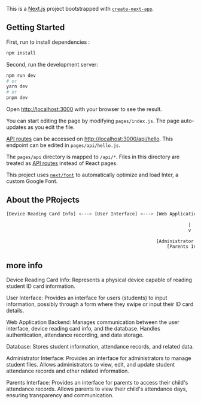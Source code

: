 This is a [Next.js](https://nextjs.org/) project bootstrapped with [`create-next-app`](https://github.com/vercel/next.js/tree/canary/packages/create-next-app).

## Getting Started

First, run to install dependencies :
```bash
npm install
```
Second, run the development server:
```bash
npm run dev
# or
yarn dev
# or
pnpm dev
```

Open [http://localhost:3000](http://localhost:3000) with your browser to see the result.

You can start editing the page by modifying `pages/index.js`. The page auto-updates as you edit the file.

[API routes](https://nextjs.org/docs/api-routes/introduction) can be accessed on [http://localhost:3000/api/hello](http://localhost:3000/api/hello). This endpoint can be edited in `pages/api/hello.js`.

The `pages/api` directory is mapped to `/api/*`. Files in this directory are treated as [API routes](https://nextjs.org/docs/api-routes/introduction) instead of React pages.

This project uses [`next/font`](https://nextjs.org/docs/basic-features/font-optimization) to automatically optimize and load Inter, a custom Google Font.

## About the PRojects

```bash
[Device Reading Card Info] <---> [User Interface] <---> [Web Application Backend] <---> [Database]

                                                                    |
                                                                    v

                                                        [Administrator Interface]
                                                            [Parents Interface]

```
## more info
Device Reading Card Info:
    Represents a physical device capable of reading student ID card information.

User Interface:
    Provides an interface for users (students) to input information, possibly through a form where they swipe or input their ID card details.

Web Application Backend:
    Manages communication between the user interface, device reading card info, and the database.
    Handles authentication, attendance recording, and data storage.

Database:
    Stores student information, attendance records, and related data.

Administrator Interface:
    Provides an interface for administrators to manage student files.
    Allows administrators to view, edit, and update student attendance records and other related information.

Parents Interface:
    Provides an interface for parents to access their child's attendance records.
    Allows parents to view their child's attendance days, ensuring transparency and communication.

